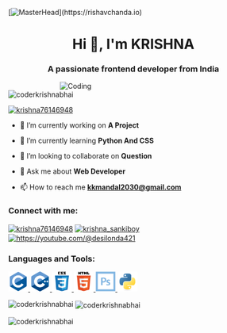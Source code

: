 [![MasterHead](https://1.bp.blogspot.com/-7A4WynwLsM...)](https://rishavchanda.io)


<h1 align="center">Hi 👋, I'm KRISHNA</h1>
<h3 align="center">A passionate frontend developer from India</h3>

<img align="right" alt="Coding" width="400" src="https://camo.githubusercontent.com/5ddf73ad3a205111cf8c686f687fc216c2946a75005718c8da5b837ad9de78c9/68747470733a2f2f7468756d62732e6766796361742e636f6d2f4576696c4e657874446576696c666973682d736d616c6c2e676966">

<p align="left"> <img src="https://komarev.com/ghpvc/?username=coderkrishnabhai&label=Profile%20views&color=0e75b6&style=flat" alt="coderkrishnabhai" /> </p>

<p align="left"> <a href="https://twitter.com/krishna76146948" target="blank"><img src="https://img.shields.io/twitter/follow/krishna76146948?logo=twitter&style=for-the-badge" alt="krishna76146948" /></a> </p>

- 🔭 I’m currently working on **A Project**

- 🌱 I’m currently learning **Python And CSS**

- 👯 I’m looking to collaborate on **Question**

- 💬 Ask me about **Web Developer**

- 📫 How to reach me **kkmandal2030@gmail.com**

<h3 align="left">Connect with me:</h3>
<p align="left">
<a href="https://twitter.com/krishna76146948" target="blank"><img align="center" src="https://raw.githubusercontent.com/rahuldkjain/github-profile-readme-generator/master/src/images/icons/Social/twitter.svg" alt="krishna76146948" height="30" width="40" /></a>
<a href="https://instagram.com/krishna_sankiboy" target="blank"><img align="center" src="https://raw.githubusercontent.com/rahuldkjain/github-profile-readme-generator/master/src/images/icons/Social/instagram.svg" alt="krishna_sankiboy" height="30" width="40" /></a>
<a href="https://www.youtube.com/c/https://youtube.com/@desilonda421" target="blank"><img align="center" src="https://raw.githubusercontent.com/rahuldkjain/github-profile-readme-generator/master/src/images/icons/Social/youtube.svg" alt="https://youtube.com/@desilonda421" height="30" width="40" /></a>
</p>

<h3 align="left">Languages and Tools:</h3>
<p align="left"> <a href="https://www.cprogramming.com/" target="_blank" rel="noreferrer"> <img src="https://raw.githubusercontent.com/devicons/devicon/master/icons/c/c-original.svg" alt="c" width="40" height="40"/> </a> <a href="https://www.w3schools.com/cpp/" target="_blank" rel="noreferrer"> <img src="https://raw.githubusercontent.com/devicons/devicon/master/icons/cplusplus/cplusplus-original.svg" alt="cplusplus" width="40" height="40"/> </a> <a href="https://www.w3schools.com/css/" target="_blank" rel="noreferrer"> <img src="https://raw.githubusercontent.com/devicons/devicon/master/icons/css3/css3-original-wordmark.svg" alt="css3" width="40" height="40"/> </a> <a href="https://www.w3.org/html/" target="_blank" rel="noreferrer"> <img src="https://raw.githubusercontent.com/devicons/devicon/master/icons/html5/html5-original-wordmark.svg" alt="html5" width="40" height="40"/> </a> <a href="https://www.photoshop.com/en" target="_blank" rel="noreferrer"> <img src="https://raw.githubusercontent.com/devicons/devicon/master/icons/photoshop/photoshop-line.svg" alt="photoshop" width="40" height="40"/> </a> <a href="https://www.python.org" target="_blank" rel="noreferrer"> <img src="https://raw.githubusercontent.com/devicons/devicon/master/icons/python/python-original.svg" alt="python" width="40" height="40"/> </a> </p>

<p><img align="left" src="https://github-readme-stats.vercel.app/api/top-langs?username=coderkrishnabhai&show_icons=true&locale=en&layout=compact" alt="coderkrishnabhai" /></p>

<p>&nbsp;<img align="center" src="https://github-readme-stats.vercel.app/api?username=coderkrishnabhai&show_icons=true&locale=en" alt="coderkrishnabhai" /></p>

<p><img align="center" src="https://github-readme-streak-stats.herokuapp.com/?user=coderkrishnabhai&" alt="coderkrishnabhai" /></p>
